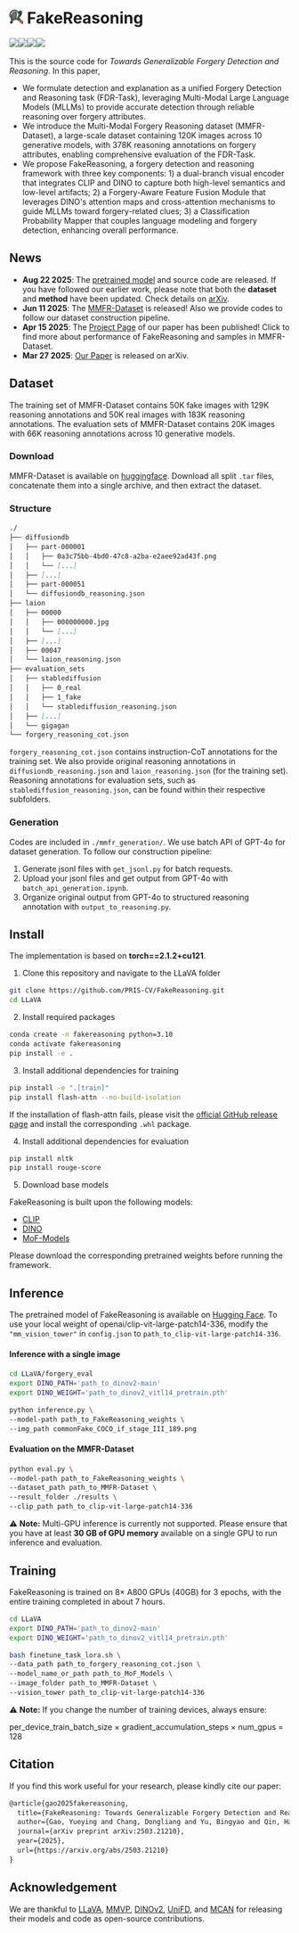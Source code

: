 # <img src="./static/images/fakereasoning.png" alt="fakereasoning" style="width: 5%;" /> FakeReasoning

[![](https://img.shields.io/badge/arXiv-2503.21210-b31b1b)](https://arxiv.org/abs/2503.21210)[![](https://img.shields.io/badge/Project-Page-green)](https://pris-cv.github.io/FakeReasoning/)[![](https://img.shields.io/badge/Dataset-Huggingface-orange)](https://huggingface.co/datasets/AnnaGao/MMFR-Dataset)[![](https://img.shields.io/badge/Model-Huggingface-orange)](https://huggingface.co/AnnaGao/FakeReasoning)

This is the source code for *Towards Generalizable Forgery Detection and Reasoning*. In this paper,

* We formulate detection and explanation as a unified Forgery Detection and Reasoning task (FDR-Task), leveraging Multi-Modal Large Language Models (MLLMs) to provide accurate detection through reliable reasoning over forgery attributes. 
* We introduce the Multi-Modal Forgery Reasoning dataset (MMFR-Dataset), a large-scale dataset containing 120K images across 10 generative models, with 378K reasoning annotations on forgery attributes, enabling comprehensive evaluation of the FDR-Task. 
* We propose FakeReasoning, a forgery detection and reasoning framework with three key components: 1) a dual-branch visual encoder that integrates CLIP and DINO to capture both high-level semantics and low-level artifacts; 2) a Forgery-Aware Feature Fusion Module that leverages DINO's attention maps and cross-attention mechanisms to guide MLLMs toward forgery-related clues; 3) a Classification Probability Mapper that couples language modeling and forgery detection, enhancing overall performance. 

## News

* **Aug 22 2025**: The [pretrained model](https://huggingface.co/AnnaGao/FakeReasoning) and source code are released. If you have followed our earlier work, please note that both the **dataset** and **method** have been updated. Check details on [arXiv](https://arxiv.org/abs/2503.21210).
* **Jun 11 2025**: The [MMFR-Dataset](https://huggingface.co/datasets/AnnaGao/MMFR-Dataset) is released! Also we provide codes to follow our dataset construction pipeline. 
* **Apr 15 2025**:  The [Project Page](https://pris-cv.github.io/FakeReasoning/) of our paper has been published! Click to find more about performance of FakeReasoning and samples in MMFR-Dataset.
* **Mar 27 2025**:  [Our Paper](https://arxiv.org/abs/2503.21210) is released on arXiv.

## Dataset

The training set of MMFR-Dataset contains 50K fake images with 129K reasoning annotations and 50K real images with 183K reasoning annotations. The evaluation sets of MMFR-Dataset contains 20K images with 66K reasoning annotations across 10 generative models. 

### Download

MMFR-Dataset is available on [huggingface](https://huggingface.co/datasets/AnnaGao/MMFR-Dataset). Download all split `.tar` files, concatenate them into a single archive, and then extract the dataset.

### Structure

```markdown
./
├── diffusiondb
│   ├── part-000001
│   │   ├── 0a3c75bb-4bd0-47c8-a2ba-e2aee92ad43f.png
│   │   └── [...]
│   ├── [...]
│   ├── part-000051
│   └── diffusiondb_reasoning.json
├── laion
│   ├── 00000
│   │   ├── 000000000.jpg
│   │   └── [...]
│   ├── [...]
│   ├── 00047
│   └── laion_reasoning.json
├── evaluation_sets
│   ├── stablediffusion
│   │   ├── 0_real
│   │   ├── 1_fake
│   │   └── stablediffusion_reasoning.json
│   ├── [...]
│   └── gigagan
└── forgery_reasoning_cot.json
```

`forgery_reasoning_cot.json` contains instruction-CoT annotations for the training set. We also provide original reasoning annotations in `diffusiondb_reasoning.json` and `laion_reasoning.json` (for the training set). Reasoning annotations for evaluation sets, such as `stablediffusion_reasoning.json`, can be found within their respective subfolders.

### Generation

Codes are included in `./mmfr_generation/`. We use batch API of GPT-4o for dataset generation. To follow our construction pipeline:

1. Generate jsonl files with `get_jsonl.py` for batch requests.
2. Upload your jsonl files and get output from GPT-4o with `batch_api_generation.ipynb`.
3. Organize original output from GPT-4o to structured reasoning annotation with `output_to_reasoning.py`.

## Install

The implementation is based on **torch==2.1.2+cu121**.

1. Clone this repository and navigate to the LLaVA folder

```bash
git clone https://github.com/PRIS-CV/FakeReasoning.git
cd LLaVA
```

2. Install required packages

```bash
conda create -n fakereasoning python=3.10
conda activate fakereasoning
pip install -e .
```

3. Install additional dependencies for training

```bash
pip install -e ".[train]"
pip install flash-attn --no-build-isolation
```

If the installation of flash-attn fails, please visit the [official GitHub release page](https://github.com/Dao-AILab/flash-attention/releases) and install the corresponding `.whl` package.

4. Install additional dependencies for evaluation

```bash
pip install nltk
pip install rouge-score
```

5. Download base models

FakeReasoning is built upon the following models:

- [CLIP](https://huggingface.co/openai/clip-vit-large-patch14)
- [DINO](https://dl.fbaipublicfiles.com/dinov2/dinov2_vitl14/dinov2_vitl14_pretrain.pth)
- [MoF-Models](https://huggingface.co/MMVP/MoF_Models)

Please download the corresponding pretrained weights before running the framework.

## Inference

The pretrained model of FakeReasoning is available on [Hugging Face](https://huggingface.co/AnnaGao/FakeReasoning). To use your local weight of openai/clip-vit-large-patch14-336, modify the `"mm_vision_tower"` in `config.json` to `path_to_clip-vit-large-patch14-336`.

#### Inference with a single image

```bash
cd LLaVA/forgery_eval
export DINO_PATH='path_to_dinov2-main'
export DINO_WEIGHT='path_to_dinov2_vitl14_pretrain.pth'
```

```bash
python inference.py \
--model-path path_to_FakeReasoning_weights \
--img_path commonFake_COCO_if_stage_III_189.png
```

#### Evaluation on the MMFR-Dataset

```bash
python eval.py \
--model-path path_to_FakeReasoning_weights \
--dataset_path path_to_MMFR-Dataset \
--result_folder ./results \
--clip_path path_to_clip-vit-large-patch14-336
```

⚠️ **Note:** Multi-GPU inference is currently not supported. Please ensure that you have at least **30 GB of GPU memory** available on a single GPU to run inference and evaluation. 

## Training

FakeReasoning is trained on 8× A800 GPUs (40GB) for 3 epochs, with the entire training completed in about 7 hours.

```bash
cd LLaVA
export DINO_PATH='path_to_dinov2-main'
export DINO_WEIGHT='path_to_dinov2_vitl14_pretrain.pth'
```

```bash
bash finetune_task_lora.sh \
--data_path path_to_forgery_reasoning_cot.json \
--model_name_or_path path_to_MoF_Models \
--image_folder path_to_MMFR-Dataset \
--vision_tower path_to_clip-vit-large-patch14-336
```

⚠️ **Note:** If you change the number of training devices, always ensure:

per_device_train_batch_size × gradient_accumulation_steps × num_gpus = 128

## Citation

If you find this work useful for your research, please kindly cite our paper:

```latex
@article{gao2025fakereasoning,
  title={FakeReasoning: Towards Generalizable Forgery Detection and Reasoning},
  author={Gao, Yueying and Chang, Dongliang and Yu, Bingyao and Qin, Haotian and Chen, Lei and Liang, Kongming and Ma, Zhanyu},
  journal={arXiv preprint arXiv:2503.21210},
  year={2025},
  url={https://arxiv.org/abs/2503.21210}
}
```

## Acknowledgement

We are thankful to [LLaVA](https://github.com/haotian-liu/LLaVA), [MMVP](https://github.com/tsb0601/MMVP), [DINOv2](https://github.com/facebookresearch/dinov2), [UniFD](https://github.com/WisconsinAIVision/UniversalFakeDetect), and [MCAN](https://github.com/MILVLG/mcan-vqa) for releasing their models and code as open-source contributions.